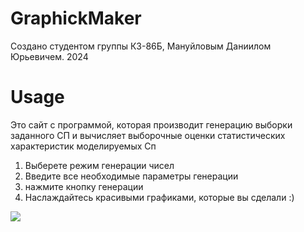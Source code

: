# GraphickMaker
Создано студентом группы К3-86Б, Мануйловым Даниилом Юрьевичем. 2024

# Usage
Это сайт с программой, которая производит генерацию выборки заданного СП и вычисляет выборочные оценки статистических характеристик моделируемых Сп

1) Выберете режим генерации чисел
2) Введите все необходимые параметры генерации
3) нажмите кнопку генерации
4) Наслаждайтесь красивыми графиками, которые вы сделали :)

![](https://media2.giphy.com/media/v1.Y2lkPTc5MGI3NjExOWUzdzVndDh6bm5sc2NtZ2ZpcmgyM2ZucG1lZDMzbTl4d3ZmajQzbSZlcD12MV9pbnRlcm5hbF9naWZfYnlfaWQmY3Q9Zw/qLytYr0b6Fsjj4MyYm/giphy.gif)

